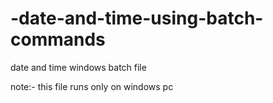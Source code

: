 # -date-and-time-using-batch-commands
 date and time  windows batch file
 
 
note:- this file runs only on windows pc

